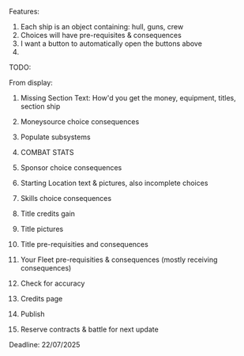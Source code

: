 Features:

1. Each ship is an object containing: hull, guns, crew
2. Choices will have pre-requisites & consequences
3. I want a button to automatically open the buttons above
4.

TODO:

From display:

1. Missing Section Text: How'd you get the money, equipment, titles, section ship
2. Moneysource choice consequences
3. Populate subsystems

4. COMBAT STATS
5. Sponsor choice consequences
6. Starting Location text & pictures, also incomplete choices
7. Skills choice consequences
8. Title credits gain
9. Title pictures
10. Title pre-requisities and consequences

11. Your Fleet pre-requisities & consequences (mostly receiving consequences)

12. Check for accuracy
13. Credits page
14. Publish

15. Reserve contracts & battle for next update

Deadline: 22/07/2025
